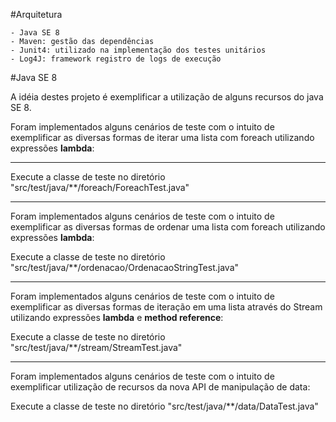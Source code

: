 #Arquitetura

	- Java SE 8
	- Maven: gestão das dependências
	- Junit4: utilizado na implementação dos testes unitários
	- Log4J: framework registro de logs de execução

#Java SE 8

A idéia destes projeto é exemplificar a utilização de alguns recursos do java SE 8.

Foram implementados alguns cenários de teste com o intuito de exemplificar as diversas formas de iterar uma lista com foreach utilizando expressões **lambda**:

-------------------------------------------------------------------------------
Execute a classe de teste no diretório "src/test/java/**/foreach/ForeachTest.java"

-------------------------------------------------------------------------------
Foram implementados alguns cenários de teste com o intuito de exemplificar as diversas formas de ordenar uma lista com foreach utilizando expressões **lambda**:

Execute a classe de teste no diretório "src/test/java/**/ordenacao/OrdenacaoStringTest.java"

-------------------------------------------------------------------------------
Foram implementados alguns cenários de teste com o intuito de exemplificar as diversas formas de iteração em uma lista  através do Stream utilizando expressões **lambda** e **method reference**:

Execute a classe de teste no diretório "src/test/java/**/stream/StreamTest.java"

-------------------------------------------------------------------------------
Foram implementados alguns cenários de teste com o intuito de exemplificar utilização de recursos da nova API de manipulação de data:

Execute a classe de teste no diretório "src/test/java/**/data/DataTest.java"


